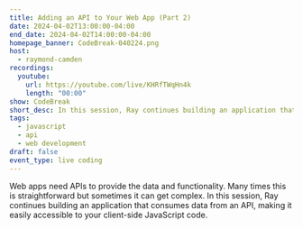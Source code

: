 ```yaml
---
title: Adding an API to Your Web App (Part 2)
date: 2024-04-02T13:00:00-04:00
end_date: 2024-04-02T14:00:00-04:00
homepage_banner: CodeBreak-040224.png
host:
  - raymond-camden
recordings:
  youtube:
    url: https://youtube.com/live/KHRfTWqHn4k
    length: "00:00"
show: CodeBreak
short_desc: In this session, Ray continues building an application that consumes data from an API, making it easily accessible to your client-side JavaScript code.
tags:
  - javascript
  - api
  - web development
draft: false
event_type: live coding
---
```


Web apps need APIs to provide the data and functionality. Many times this is straightforward but sometimes it can get complex. In this session, Ray continues building an application that consumes data from an API, making it easily accessible to your client-side JavaScript code.